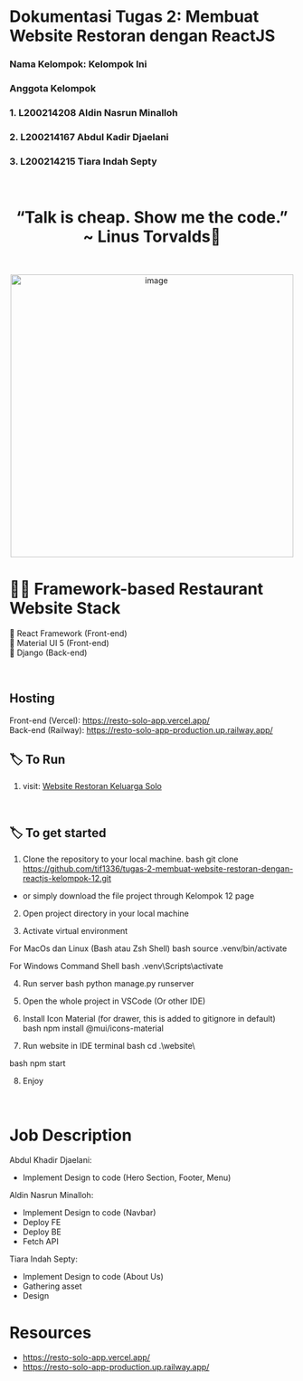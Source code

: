 # Dokumentasi Tugas 2: Membuat Website Restoran dengan ReactJS
### Nama Kelompok: Kelompok Ini
### Anggota Kelompok
### 1. L200214208 Aldin Nasrun Minalloh
### 2. L200214167 Abdul Kadir Djaelani
### 3. L200214215 Tiara Indah Septy

<br>

## <h1 align="center">“Talk is cheap. Show me the code.” ~ Linus Torvalds:thought_balloon:</h1>

<br>
  <p align="center">
  <a><img src="https://i.giphy.com/media/f3iwJFOVOwuy7K6FFw/giphy.webp" alt="image" width="500"></a>
<br>

# 🐱‍💻 Framework-based Restaurant Website Stack
📌 React Framework (Front-end) <br>
📌 Material UI 5 (Front-end) <br>
📌 Django (Back-end) <br>

<br> 

## Hosting
Front-end (Vercel): https://resto-solo-app.vercel.app/ <br>
Back-end (Railway): https://resto-solo-app-production.up.railway.app/ 
<br>

## 🏷 To Run
1. visit: [Website Restoran Keluarga Solo](https://resto-solo-app.vercel.app/)

<br>

## 🏷 To get started

1. Clone the repository to your local machine.
bash
git clone https://github.com/tif1336/tugas-2-membuat-website-restoran-dengan-reactjs-kelompok-12.git

  - or simply download the file project through Kelompok 12 page

2. Open project directory in your local machine

3. Activate virtual environment

For MacOs dan Linux (Bash atau Zsh Shell)
bash
source .venv/bin/activate
 
For Windows Command Shell
bash
.venv\Scripts\activate

4. Run server
bash
python manage.py runserver


5. Open the whole project in VSCode (Or other IDE)
6. Install Icon Material (for drawer, this is added to gitignore in default)
bash
npm install @mui/icons-material

7. Run website in IDE terminal
bash
cd .\website\

bash
npm start

8. Enjoy

<br>

# Job Description 

Abdul Khadir Djaelani:
- Implement Design to code (Hero Section, Footer, Menu)


Aldin Nasrun Minalloh:
- Implement Design to code (Navbar)
- Deploy FE
- Deploy BE
- Fetch API


Tiara Indah Septy: 
- Implement Design to code (About Us)
- Gathering asset
- Design

# Resources
- https://resto-solo-app.vercel.app/
- https://resto-solo-app-production.up.railway.app/ 
